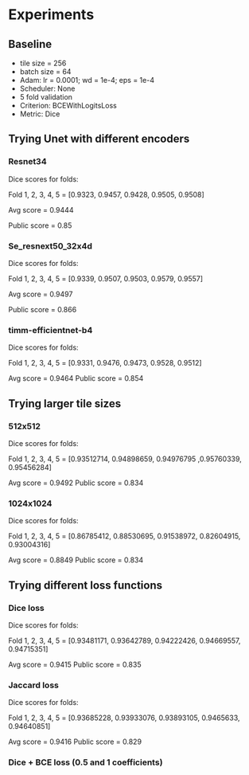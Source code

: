 # Experiments

## Baseline
* tile size = 256
* batch size = 64
* Adam: lr = 0.0001; wd = 1e-4; eps = 1e-4
* Scheduler: None
* 5 fold validation
* Criterion: BCEWithLogitsLoss
* Metric: Dice

## Trying Unet with different encoders
### Resnet34
Dice scores for folds:

Fold 1, 2, 3, 4, 5 = [0.9323, 0.9457, 0.9428, 0.9505, 0.9508]

Avg score = 0.9444

Public score = 0.85

### Se_resnext50_32x4d
Dice scores for folds:

Fold 1, 2, 3, 4, 5 = [0.9339, 0.9507, 0.9503, 0.9579, 0.9557]

Avg score = 0.9497

Public score = 0.866

### timm-efficientnet-b4
Dice scores for folds:

Fold 1, 2, 3, 4, 5 = [0.9331, 0.9476, 0.9473, 0.9528, 0.9512]

Avg score = 0.9464
Public score = 0.854

## Trying larger tile sizes
### 512x512
Dice scores for folds:

Fold 1, 2, 3, 4, 5 = [0.93512714, 0.94898659, 0.94976795 ,0.95760339, 0.95456284]

Avg score = 0.9492
Public score = 0.834

### 1024x1024
Dice scores for folds:

Fold 1, 2, 3, 4, 5 = [0.86785412, 0.88530695, 0.91538972, 0.82604915, 0.93004316]

Avg score = 0.8849
Public score = 0.834

## Trying different loss functions
### Dice loss
Dice scores for folds:

Fold 1, 2, 3, 4, 5 = [0.93481171, 0.93642789, 0.94222426, 0.94669557, 0.94715351]

Avg score = 0.9415
Public score = 0.835

### Jaccard loss
Dice scores for folds:

Fold 1, 2, 3, 4, 5 = [0.93685228, 0.93933076, 0.93893105, 0.9465633, 0.94640851]

Avg score = 0.9416
Public score = 0.829

### Dice + BCE loss (0.5 and 1 coefficients)
